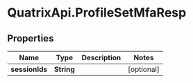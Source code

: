 # QuatrixApi.ProfileSetMfaResp

## Properties
Name | Type | Description | Notes
------------ | ------------- | ------------- | -------------
**sessionIds** | **String** |  | [optional] 


